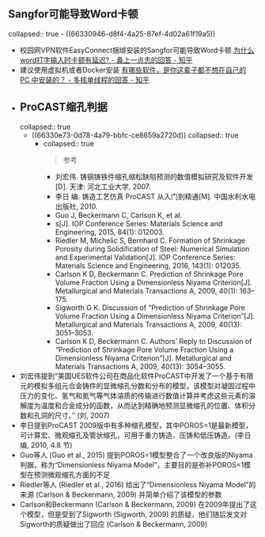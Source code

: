 ## Sangfor可能导致Word卡顿
collapsed:: true
	- ((66330946-d8f4-4a25-87ef-4d02a61f19a5))
- 校园网VPN软件EasyConnect捆绑安装的Sangfor可能导致Word卡顿 [为什么word打字输入时卡顿有延迟? - 鼻上一点志的回答 - 知乎](https://www.zhihu.com/question/433858568/answer/3142671606)
- 建议使用虚拟机或者Docker安装 [有哪些软件，是你这辈子都不想在自己的 PC 中安装的？ - 多核单线程的回答 - 知乎](https://www.zhihu.com/question/397608193/answer/2985757744)
- ## ProCAST缩孔判据
  collapsed:: true
	- ((66330e73-0d78-4a79-bbfc-ce8659a2720d))
	  collapsed:: true
		- collapsed:: true
		  >参考
			- 刘宏伟. 铸钢铸铁件缩孔缩松缺陷预测的数值模拟研究及软件开发[D]. 天津: 河北工业大学, 2007.
			- 李日 编. 铸造工艺仿真 ProCAST 从入门到精通[M]. 中国水利水电出版社, 2010.
			- Guo J, Beckermann C, Carlson K, et al.
			- s[J]. IOP Conference Series: Materials Science and Engineering, 2015, 84(1): 012003.
			- Riedler M, Michelic S, Bernhard C. Formation of Shrinkage Porosity during Solidification of Steel: Numerical Simulation and Experimental Validation[J]. IOP Conference Series: Materials Science and Engineering, 2016, 143(1): 012035.
			- Carlson K D, Beckermann C. Prediction of Shrinkage Pore Volume Fraction Using a Dimensionless Niyama Criterion[J]. Metallurgical and Materials Transactions A, 2009, 40(1): 163–175.
			- Sigworth G K. Discussion of “Prediction of Shrinkage Pore Volume Fraction Using a Dimensionless Niyama Criterion”[J]. Metallurgical and Materials Transactions A, 2009, 40(13): 3051–3053.
			- Carlson K D, Beckermann C. Authors’ Reply to Discussion of “Prediction of Shrinkage Pore Volume Fraction Using a Dimensionless Niyama Criterion”[J]. Metallurgical and Materials Transactions A, 2009, 40(13): 3054–3055.
- 刘宏伟提到“美国UES软件公司在商品化软件ProCAST中开发了一个基于有限元的模拟多组元合金铸件的显微缩孔分数和分布的模型，该模型对凝固过程中压力的变化、氢气和氮气等气体溶质的传输进行数值计算并考虑这些元素的溶解度为温度和合金成分的函数，从而达到精确地预测显微缩孔的位置、体积分数和孔洞的尺寸。” (刘, 2007)
- 李日提到ProCAST 2009版中有多种缩孔模型，其中POROS=1是最新模型，可计算宏、微观缩孔及管状缩孔，可用于重力铸造、压铸和低压铸造。(李日 编, 2010, 4.8 节)
- Guo等人 (Guo et al., 2015) 提到POROS=1模型整合了一个改良版的Niyama判据，称为“Dimensionless Niyama Model”，主要目的是弥补POROS=1模型在预测微观缩孔方面的不足
- Riedler等人 (Riedler et al., 2016) 给出了“Dimensionless Niyama Model”的来源 (Carlson & Beckermann, 2009) 并简单介绍了该模型的参数
- Carlson和Beckermann (Carlson & Beckermann, 2009) 在2009年提出了这个模型，但是受到了Sigworth (Sigworth, 2009) 的质疑，他们随后发文对Sigworth的质疑做出了回应 (Carlson & Beckermann, 2009)